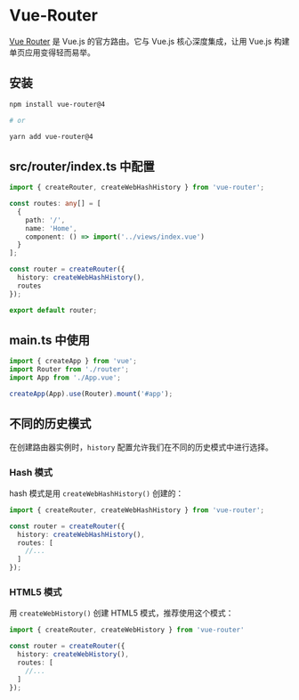 # Vue-Router

[Vue Router](https://next.router.vuejs.org/zh/) 是 Vue.js 的官方路由。它与 Vue.js 核心深度集成，让用 Vue.js 构建单页应用变得轻而易举。

## 安装

``` bash
npm install vue-router@4

# or

yarn add vue-router@4
```

## src/router/index.ts 中配置

``` ts
import { createRouter, createWebHashHistory } from 'vue-router';

const routes: any[] = [
  {
    path: '/',
    name: 'Home',
    component: () => import('../views/index.vue')
  }
];

const router = createRouter({
  history: createWebHashHistory(),
  routes
});

export default router;
```

## main.ts 中使用

``` ts
import { createApp } from 'vue';
import Router from './router';
import App from './App.vue';

createApp(App).use(Router).mount('#app');
```

## 不同的历史模式

在创建路由器实例时，`history` 配置允许我们在不同的历史模式中进行选择。

### Hash 模式

hash 模式是用 `createWebHashHistory()` 创建的：

``` ts
import { createRouter, createWebHashHistory } from 'vue-router';

const router = createRouter({
  history: createWebHashHistory(),
  routes: [
    //...
  ]
});
```

### HTML5 模式

用 `createWebHistory()` 创建 HTML5 模式，推荐使用这个模式：

``` ts
import { createRouter, createWebHistory } from 'vue-router'

const router = createRouter({
  history: createWebHistory(),
  routes: [
    //...
  ]
});
```
